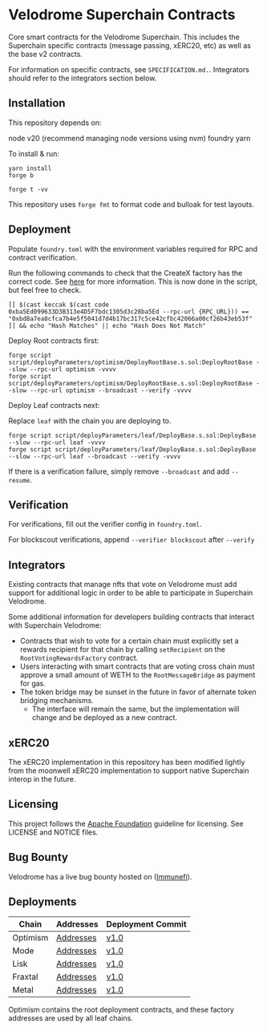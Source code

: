 # Velodrome Superchain Contracts

Core smart contracts for the Velodrome Superchain. This includes the Superchain
specific contracts (message passing, xERC20, etc) as well as the base v2 contracts.

For information on specific contracts, see `SPECIFICATION.md.`. Integrators should
refer to the integrators section below.

## Installation

This repository depends on:

node v20 (recommend managing node versions using nvm)
foundry
yarn

To install & run:

```
yarn install
forge b

forge t -vv
```

This repository uses `forge fmt` to format code and bulloak for test layouts.

## Deployment

Populate `foundry.toml` with the environment variables required for RPC and contract verification.

Run the following commands to check that the CreateX factory has the correct code. See [here](https://github.com/pcaversaccio/createx/blob/43adf407f1313c5975c7db106092c3b636323ef6/README.md?plain=1#L844) for more information. This is now done in the script, but feel free to check.

```
[[ $(cast keccak $(cast code 0xba5Ed099633D3B313e4D5F7bdc1305d3c28ba5Ed --rpc-url {RPC_URL})) == "0xbd8a7ea8cfca7b4e5f5041d7d4b17bc317c5ce42cfbc42066a00cf26b43eb53f" ]] && echo "Hash Matches" || echo "Hash Does Not Match"
```

Deploy Root contracts first:

```
forge script script/deployParameters/optimism/DeployRootBase.s.sol:DeployRootBase --slow --rpc-url optimism -vvvv
forge script script/deployParameters/optimism/DeployRootBase.s.sol:DeployRootBase --slow --rpc-url optimism --broadcast --verify -vvvv
```

Deploy Leaf contracts next:

Replace `leaf` with the chain you are deploying to.

```
forge script script/deployParameters/leaf/DeployBase.s.sol:DeployBase --slow --rpc-url leaf -vvvv
forge script script/deployParameters/leaf/DeployBase.s.sol:DeployBase --slow --rpc-url leaf --broadcast --verify -vvvv
```

If there is a verification failure, simply remove `--broadcast` and add `--resume`.

## Verification

For verifications, fill out the verifier config in `foundry.toml`.

For blockscout verifications, append `--verifier blockscout` after `--verify`

## Integrators

Existing contracts that manage nfts that vote on Velodrome must add support for additional logic in 
order to be able to participate in Superchain Velodrome.

Some additional information for developers building contracts that interact with Superchain Velodrome:
- Contracts that wish to vote for a certain chain must explicitly set a rewards recipient for that chain by calling `setRecipient` on
 the `RootVotingRewardsFactory` contract.
- Users interacting with smart contracts that are voting cross chain must approve a small amount of
 WETH to the `RootMessageBridge` as payment for gas.
- The token bridge may be sunset in the future in favor of alternate token bridging mechanisms.
    - The interface will remain the same, but the implementation will change and be deployed as a new contract.

## xERC20

The xERC20 implementation in this repository has been modified lightly from 
the moonwell xERC20 implementation to support native Superchain interop in the future.

## Licensing

This project follows the [Apache Foundation](https://infra.apache.org/licensing-howto.html)
guideline for licensing. See LICENSE and NOTICE files.

## Bug Bounty
Velodrome has a live bug bounty hosted on ([Immunefi](https://immunefi.com/bounty/velodromefinance/)).

## Deployments

| Chain      | Addresses          | Deployment Commit |
|------------|--------------------|-------------------|
| Optimism   | [Addresses](https://github.com/velodrome-finance/superchain-contracts/blob/main/deployment-addresses/optimism.json)           | [v1.0](https://github.com/velodrome-finance/superchain-contracts/commit/a739cdd788673d5fb08736e456fd8ec15d262dc7)      |
| Mode       | [Addresses](https://github.com/velodrome-finance/superchain-contracts/blob/main/deployment-addresses/mode.json)           | [v1.0](https://github.com/velodrome-finance/superchain-contracts/commit/a739cdd788673d5fb08736e456fd8ec15d262dc7)      |
| Lisk       | [Addresses](https://github.com/velodrome-finance/superchain-contracts/blob/main/deployment-addresses/lisk.json)           | [v1.0](https://github.com/velodrome-finance/superchain-contracts/commit/a739cdd788673d5fb08736e456fd8ec15d262dc7)      |
| Fraxtal    | [Addresses](https://github.com/velodrome-finance/superchain-contracts/blob/main/deployment-addresses/fraxtal.json)           | [v1.0](https://github.com/velodrome-finance/superchain-contracts/commit/a739cdd788673d5fb08736e456fd8ec15d262dc7)      | 
| Metal    | [Addresses](https://github.com/velodrome-finance/superchain-contracts/blob/main/deployment-addresses/metal.json)           | [v1.0](https://github.com/velodrome-finance/superchain-contracts/commit/a739cdd788673d5fb08736e456fd8ec15d262dc7)      | 

Optimism contains the root deployment contracts, and these factory addresses are 
used by all leaf chains.
